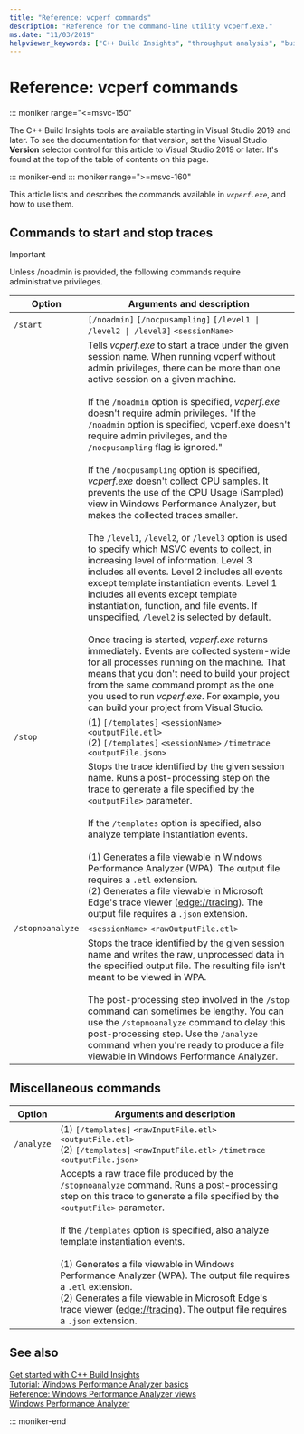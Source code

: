 ```yaml
---
title: "Reference: vcperf commands"
description: "Reference for the command-line utility vcperf.exe."
ms.date: "11/03/2019"
helpviewer_keywords: ["C++ Build Insights", "throughput analysis", "build time analysis", "vcperf.exe"]
---
```

# Reference: vcperf commands

::: moniker range="<=msvc-150"

The C++ Build Insights tools are available starting in Visual Studio 2019 and later. To see the documentation for that version, set the Visual Studio **Version** selector control for this article to Visual Studio 2019 or later. It's found at the top of the table of contents on this page.

::: moniker-end
::: moniker range=">=msvc-160"

This article lists and describes the commands available in *`vcperf.exe`*, and how to use them.

## Commands to start and stop traces

> [!IMPORTANT]
> Unless /noadmin is provided, the following commands require administrative privileges.

| Option           | Arguments and description |
|------------------|---------------------------|
| `/start`         | `[/noadmin]` `[/nocpusampling]` `[/level1 \| /level2 \| /level3]` `<sessionName>` |
|                  | Tells *vcperf.exe* to start a trace under the given session name. When running vcperf without admin privileges, there can be more than one active session on a given machine. <br/><br/>If the `/noadmin` option is specified, *vcperf.exe* doesn't require admin privileges. "If the `/noadmin` option is specified, vcperf.exe doesn't require admin privileges, and the `/nocpusampling` flag is ignored." <br/><br/> If the `/nocpusampling` option is specified, *vcperf.exe* doesn't collect CPU samples. It prevents the use of the CPU Usage (Sampled) view in Windows Performance Analyzer, but makes the collected traces smaller. <br/><br/>The `/level1`, `/level2`, or `/level3` option is used to specify which MSVC events to collect, in increasing level of information. Level 3 includes all events. Level 2 includes all events except template instantiation events. Level 1 includes all events except template instantiation, function, and file events. If unspecified, `/level2` is selected by default.<br/><br/>Once tracing is started, *vcperf.exe* returns immediately. Events are collected system-wide for all processes running on the machine. That means that you don't need to build your project from the same command prompt as the one you used to run *vcperf.exe*. For example, you can build your project from Visual Studio. |
| `/stop`          | (1) `[/templates]` `<sessionName>` `<outputFile.etl>`<br/>(2) `[/templates]` `<sessionName>` `/timetrace` `<outputFile.json>` |
|                  | Stops the trace identified by the given session name. Runs a post-processing step on the trace to generate a file specified by the `<outputFile>` parameter.<br/><br/>If the `/templates` option is specified, also analyze template instantiation events.<br/><br/>(1) Generates a file viewable in Windows Performance Analyzer (WPA). The output file requires a `.etl` extension.<br/>(2) Generates a file viewable in Microsoft Edge's trace viewer ([edge://tracing](edge://tracing)). The output file requires a `.json` extension. |
| `/stopnoanalyze` | `<sessionName>` `<rawOutputFile.etl>` |
|                  | Stops the trace identified by the given session name and writes the raw, unprocessed data in the specified output file. The resulting file isn't meant to be viewed in WPA. <br/><br/> The post-processing step involved in the `/stop` command can sometimes be lengthy. You can use the `/stopnoanalyze` command to delay this post-processing step. Use the `/analyze` command when you're ready to produce a file viewable in Windows Performance Analyzer. |

## Miscellaneous commands

| Option     | Arguments and description |
|------------|---------------------------|
| `/analyze` | (1) `[/templates]` `<rawInputFile.etl>` `<outputFile.etl>`<br/>(2) `[/templates]` `<rawInputFile.etl>` `/timetrace` `<outputFile.json>` |
|            | Accepts a raw trace file produced by the `/stopnoanalyze` command. Runs a post-processing step on this trace to generate a file specified by the `<outputFile>` parameter.<br/><br/>If the `/templates` option is specified, also analyze template instantiation events.<br/><br/>(1) Generates a file viewable in Windows Performance Analyzer (WPA). The output file requires a `.etl` extension.<br/>(2) Generates a file viewable in Microsoft Edge's trace viewer ([edge://tracing](edge://tracing)). The output file requires a `.json` extension. |

## See also

[Get started with C++ Build Insights](../get-started-with-cpp-build-insights.md)\
[Tutorial: Windows Performance Analyzer basics](../tutorials/wpa-basics.md)\
[Reference: Windows Performance Analyzer views](wpa-views.md)\
[Windows Performance Analyzer](/windows-hardware/test/wpt/windows-performance-analyzer)

::: moniker-end
